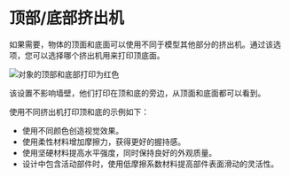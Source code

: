 顶部/底部挤出机
====
如果需要，物体的顶面和底面可以使用不同于模型其他部分的挤出机。通过该选项，您可以选择哪个挤出机用来打印顶底面。

<!--screenshot {
"image_path": "top_bottom_extruder_nr.png",
"models": [{"script": "gear_hollow.scad"}],
"camera_position": [40, -40, 110],
"settings": {"top_bottom_extruder_nr": 2},
"colour_scheme": "material_colour",
"colours": 32
}-->
![对象的顶部和底部打印为红色](../images/top_bottom_extruder_nr.png)

该设置不影响墙壁，他们打印在顶和底的旁边，从顶面和底面都可以看到。

使用不同挤出机打印顶和底的示例如下：
* 使用不同颜色创造视觉效果。
* 使用柔性材料增加摩擦力，获得更好的握持感。
* 使用坚硬材料提高水平强度，同时保持良好的外观质量。
* 设计中包含活动部件时，使用低摩擦系数材料提高部件表面滑动的灵活性。
